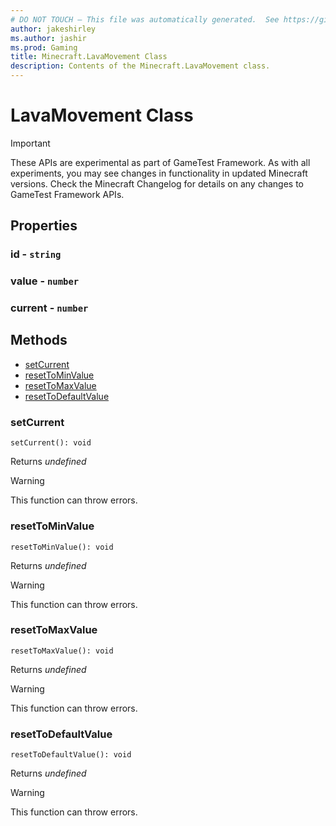 ```yaml
---
# DO NOT TOUCH — This file was automatically generated.  See https://github.com/Mojang/MinecraftScriptingApiDocsGenerator to modify descriptions, examples, etc.
author: jakeshirley
ms.author: jashir
ms.prod: Gaming
title: Minecraft.LavaMovement Class
description: Contents of the Minecraft.LavaMovement class.
---
```

# LavaMovement Class
>[!IMPORTANT]
>These APIs are experimental as part of GameTest Framework. As with all experiments, you may see changes in functionality in updated Minecraft versions. Check the Minecraft Changelog for details on any changes to GameTest Framework APIs.
## Properties
### **id** - `string`



### **value** - `number`



### **current** - `number`




## Methods
- [setCurrent](#setcurrent)
- [resetToMinValue](#resettominvalue)
- [resetToMaxValue](#resettomaxvalue)
- [resetToDefaultValue](#resettodefaultvalue)
  
### **setCurrent**
`
setCurrent(): void
`


Returns *undefined*

> [!WARNING]
> This function can throw errors.

### **resetToMinValue**
`
resetToMinValue(): void
`


Returns *undefined*

> [!WARNING]
> This function can throw errors.

### **resetToMaxValue**
`
resetToMaxValue(): void
`


Returns *undefined*

> [!WARNING]
> This function can throw errors.

### **resetToDefaultValue**
`
resetToDefaultValue(): void
`


Returns *undefined*

> [!WARNING]
> This function can throw errors.

